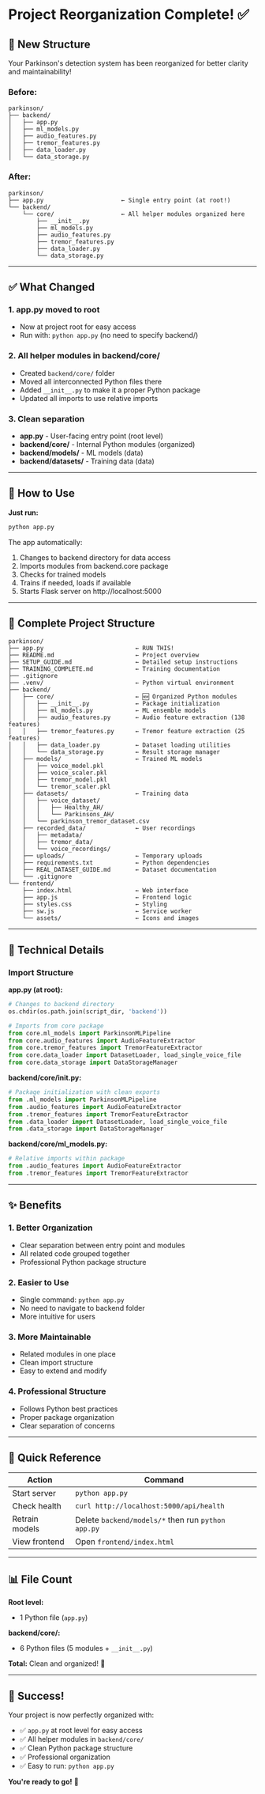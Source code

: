 # Project Reorganization Complete! ✅

## 🎯 New Structure

Your Parkinson's detection system has been reorganized for better clarity and maintainability!

### Before:
```
parkinson/
├── backend/
│   ├── app.py
│   ├── ml_models.py
│   ├── audio_features.py
│   ├── tremor_features.py
│   ├── data_loader.py
│   └── data_storage.py
```

### After:
```
parkinson/
├── app.py                      ← Single entry point (at root!)
└── backend/
    └── core/                   ← All helper modules organized here
        ├── __init__.py
        ├── ml_models.py
        ├── audio_features.py
        ├── tremor_features.py
        ├── data_loader.py
        └── data_storage.py
```

---

## ✅ What Changed

### 1. **app.py moved to root**
   - Now at project root for easy access
   - Run with: `python app.py` (no need to specify backend/)

### 2. **All helper modules in backend/core/**
   - Created `backend/core/` folder
   - Moved all interconnected Python files there
   - Added `__init__.py` to make it a proper Python package
   - Updated all imports to use relative imports

### 3. **Clean separation**
   - **app.py** - User-facing entry point (root level)
   - **backend/core/** - Internal Python modules (organized)
   - **backend/models/** - ML models (data)
   - **backend/datasets/** - Training data (data)

---

## 🚀 How to Use

**Just run:**
```bash
python app.py
```

The app automatically:
1. Changes to backend directory for data access
2. Imports modules from backend.core package
3. Checks for trained models
4. Trains if needed, loads if available
5. Starts Flask server on http://localhost:5000

---

## 📁 Complete Project Structure

```
parkinson/
├── app.py                          ← RUN THIS!
├── README.md                       ← Project overview
├── SETUP_GUIDE.md                  ← Detailed setup instructions
├── TRAINING_COMPLETE.md            ← Training documentation
├── .gitignore
├── .venv/                          ← Python virtual environment
├── backend/
│   ├── core/                       ← 🆕 Organized Python modules
│   │   ├── __init__.py             ← Package initialization
│   │   ├── ml_models.py            ← ML ensemble models
│   │   ├── audio_features.py       ← Audio feature extraction (138 features)
│   │   ├── tremor_features.py      ← Tremor feature extraction (25 features)
│   │   ├── data_loader.py          ← Dataset loading utilities
│   │   └── data_storage.py         ← Result storage manager
│   ├── models/                     ← Trained ML models
│   │   ├── voice_model.pkl
│   │   ├── voice_scaler.pkl
│   │   ├── tremor_model.pkl
│   │   └── tremor_scaler.pkl
│   ├── datasets/                   ← Training data
│   │   ├── voice_dataset/
│   │   │   ├── Healthy_AH/
│   │   │   └── Parkinsons_AH/
│   │   └── parkinson_tremor_dataset.csv
│   ├── recorded_data/              ← User recordings
│   │   ├── metadata/
│   │   ├── tremor_data/
│   │   └── voice_recordings/
│   ├── uploads/                    ← Temporary uploads
│   ├── requirements.txt            ← Python dependencies
│   ├── REAL_DATASET_GUIDE.md       ← Dataset documentation
│   └── .gitignore
└── frontend/
    ├── index.html                  ← Web interface
    ├── app.js                      ← Frontend logic
    ├── styles.css                  ← Styling
    ├── sw.js                       ← Service worker
    └── assets/                     ← Icons and images
```

---

## 🔧 Technical Details

### Import Structure

**app.py (at root):**
```python
# Changes to backend directory
os.chdir(os.path.join(script_dir, 'backend'))

# Imports from core package
from core.ml_models import ParkinsonMLPipeline
from core.audio_features import AudioFeatureExtractor
from core.tremor_features import TremorFeatureExtractor
from core.data_loader import DatasetLoader, load_single_voice_file
from core.data_storage import DataStorageManager
```

**backend/core/__init__.py:**
```python
# Package initialization with clean exports
from .ml_models import ParkinsonMLPipeline
from .audio_features import AudioFeatureExtractor
from .tremor_features import TremorFeatureExtractor
from .data_loader import DatasetLoader, load_single_voice_file
from .data_storage import DataStorageManager
```

**backend/core/ml_models.py:**
```python
# Relative imports within package
from .audio_features import AudioFeatureExtractor
from .tremor_features import TremorFeatureExtractor
```

---

## ✨ Benefits

### 1. **Better Organization**
   - Clear separation between entry point and modules
   - All related code grouped together
   - Professional Python package structure

### 2. **Easier to Use**
   - Single command: `python app.py`
   - No need to navigate to backend folder
   - More intuitive for users

### 3. **More Maintainable**
   - Related modules in one place
   - Clean import structure
   - Easy to extend and modify

### 4. **Professional Structure**
   - Follows Python best practices
   - Proper package organization
   - Clear separation of concerns

---

## 🎯 Quick Reference

| Action | Command |
|--------|---------|
| Start server | `python app.py` |
| Check health | `curl http://localhost:5000/api/health` |
| Retrain models | Delete `backend/models/*` then run `python app.py` |
| View frontend | Open `frontend/index.html` |

---

## 📊 File Count

**Root level:**
- 1 Python file (`app.py`)

**backend/core/:**
- 6 Python files (5 modules + `__init__.py`)

**Total:** Clean and organized! 🎉

---

## 🎉 Success!

Your project is now perfectly organized with:
- ✅ `app.py` at root level for easy access
- ✅ All helper modules in `backend/core/`
- ✅ Clean Python package structure
- ✅ Professional organization
- ✅ Easy to run: `python app.py`

**You're ready to go!** 🚀
